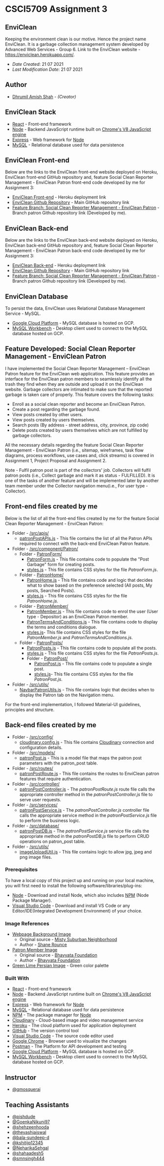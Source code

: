 # CSCI5709 Assignment 3

## EnviClean
Keeping the environment clean is our motive. Hence the project name EnviClean. It is a garbage collection management system developed by Advanced Web Services - Group 6. Link to the EnviClean website - https://enviclean.herokuapp.com/.

* *Date Created*: 21 07 2021
* *Last Modification Date*: 21 07 2021

## Author
* [Dhrumil Amish Shah](dh416386@dal.ca) - *(Creator)*

## EnviClean Stack
* [React](https://reactjs.org/) - Front-end framework
* [Node](https://nodejs.org/) - Backend JavaScript runtime built on [Chrome's V8 JavaScript engine](https://v8.dev/)
* [Express](https://expressjs.com/) - Web framework for [Node](https://nodejs.org/)
* [MySQL](https://www.mysql.com/) - Relational database used for data persistence

## EnviClean Front-end
Below are the links to the EnviClean front-end website deployed on Heroku, EnviClean front-end GitHub repository and, feature Social Clean Reporter Management - EnviClean Patron front-end code developed by me for Assignment 3:
* [EnviClean Front-end](https://enviclean.herokuapp.com/) - Heroku deployment link
* [EnviClean Github Repository](https://github.com/DhrumilShah98/Group6_S21_EnviClean) - Main GitHub repository link
* [Feature Branch: Social Clean Reporter Management - EnviClean Patron](https://github.com/DhrumilShah98/Group6_S21_EnviClean/tree/patron) - Branch patron Github repository link (Developed by me).

## EnviClean Back-end
Below are the links to the EnviClean back-end website deployed on Heroku, EnviClean back-end GitHub repository and, feature Social Clean Reporter Management - EnviClean Patron back-end code developed by me for Assignment 3:
* [EnviClean Back-end](https://envicleanapi.herokuapp.com) - Heroku deployment link
* [EnviClean Github Repository](https://github.com/vishaldipakparmar/Group6_S21_EnviCleanAPI/tree/main) - Main GitHub repository link
* [Feature Branch: Social Clean Reporter Management - EnviClean Patron](https://github.com/vishaldipakparmar/Group6_S21_EnviCleanAPI/tree/patron) - Branch patron Github repository link (Developed by me).

## EnviClean Database
To persist the data, EnviClean uses Relational Database Management Service - MySQL.
* [Google Cloud Platform](https://console.cloud.google.com/) - MySQL database is hosted on GCP.
* [MySQL Workbench](https://www.mysql.com/products/workbench/) - Desktop client used to connect to the MySQL database hosted on GCP.

## Feature Developed: Social Clean Reporter Management - EnviClean Patron
I have implemented the Social Clean Reporter Management – EnviClean Patron feature for the EnviClean web application. This feature provides an interface for the EnviClean patron members to seamlessly identify all the trash they find when they are outside and upload it on the EnviClean website. Garbage collectors are intimated to make sure that the reported garbage is taken care of properly. This feature covers the following tasks:

* Enroll as a social clean reporter and become an EnviClean Patron.
* Create a post regarding the garbage found.
* View posts created by other users.
* View posts created by users themselves.
* Search posts (By address - street address, city, province, zip code)
* Delete posts created by users themselves which are not fulfilled by garbage collectors.

All the necessary details regarding the feature Social Clean Reporter Management - EnviClean Patron (i.e., sitemap, wireframes, task flow diagrams, process workflows, use cases and, click streams) is covered in Assignment 1, Project Proposal and Assignment 2.

Note - Fulfil patron post is part of the collectors' job. Collectors will fulfil patron posts (i.e., Collect garbage and mark it as status - FULFILLED). It is one of the tasks of another feature and will be implemented later by another team member under the Collector navigation menu(i.e., For user type - Collector).

## Front-end files created by me
Below is the list of all the front-end files created by me for the feature Social Clean Reporter Management - EnviClean Patron:
* Folder - [/src/apis/](https://github.com/DhrumilShah98/Group6_S21_EnviClean/tree/patron/src/apis)
    * [patronPostAPIs.js](https://github.com/DhrumilShah98/Group6_S21_EnviClean/blob/patron/src/apis/patronPostAPIs.js) - This file contains the list of all the Patron APIs required to connect with the back-end EnviClean Patron feature.
* Folder - [/src/component/Patron/](https://github.com/DhrumilShah98/Group6_S21_EnviClean/tree/patron/src/component/Patron)
    * Folder - [PatronForm/](https://github.com/DhrumilShah98/Group6_S21_EnviClean/tree/patron/src/component/Patron/PatronForm)
        * [PatronForm.js](https://github.com/DhrumilShah98/Group6_S21_EnviClean/blob/patron/src/component/Patron/PatronForm/PatronForm.js) - This file contains code to populate the "Post Garbage" form for creating posts.
        * [styles.js](https://github.com/DhrumilShah98/Group6_S21_EnviClean/blob/patron/src/component/Patron/PatronForm/styles.js) - This file contains CSS styles for the file _PatronForm.js_.
    * Folder - [PatronHome/](https://github.com/DhrumilShah98/Group6_S21_EnviClean/tree/patron/src/component/Patron/PatronHome)
        * [PatronHome.js](https://github.com/DhrumilShah98/Group6_S21_EnviClean/blob/patron/src/component/Patron/PatronHome/PatronHome.js) - This file contains code and logic that decides what to show based on the preference selected (All posts, My posts, Searched Posts).
        * [styles.js](https://github.com/DhrumilShah98/Group6_S21_EnviClean/blob/patron/src/component/Patron/PatronHome/styles.js) - This file contains CSS styles for the file _PatronHome.js_.
    * Folder - [PatronMember/](https://github.com/DhrumilShah98/Group6_S21_EnviClean/tree/patron/src/component/Patron/PatronMember)
        * [PatronMember.js](https://github.com/DhrumilShah98/Group6_S21_EnviClean/blob/patron/src/component/Patron/PatronMember/PatronMember.js) - This file contains code to enrol the user (User type - Depositor) as an EnviClean Patron member.
        * [PatronTermsAndConditions.js](https://github.com/DhrumilShah98/Group6_S21_EnviClean/blob/patron/src/component/Patron/PatronMember/PatronTermsAndConditions.js) - This file contains code to display the terms and conditions dialogue.
        * [styles.js](https://github.com/DhrumilShah98/Group6_S21_EnviClean/blob/patron/src/component/Patron/PatronMember/styles.js)- This file contains CSS styles for the file _PatronMember.js_ and _PatronTermsAndConditions.js_.
    * Folder - [PatronPosts/](https://github.com/DhrumilShah98/Group6_S21_EnviClean/tree/patron/src/component/Patron/PatronPosts)
        * [PatronPosts.js](https://github.com/DhrumilShah98/Group6_S21_EnviClean/blob/patron/src/component/Patron/PatronPosts/PatronPosts.js) - This file contains code to populate all the posts.
        * [styles.js](https://github.com/DhrumilShah98/Group6_S21_EnviClean/blob/patron/src/component/Patron/PatronPosts/styles.js) - This file contains CSS styles for the file _PatronPosts.js_.
        * Folder - [PatronPost/](https://github.com/DhrumilShah98/Group6_S21_EnviClean/tree/patron/src/component/Patron/PatronPosts/PatronPost)
            * [PatronPost.js](https://github.com/DhrumilShah98/Group6_S21_EnviClean/blob/patron/src/component/Patron/PatronPosts/PatronPost/PatronPost.js) - This file contains code to populate a single post.
            * [styles.js](https://github.com/DhrumilShah98/Group6_S21_EnviClean/blob/patron/src/component/Patron/PatronPosts/PatronPost/styles.js)- This file contains CSS styles for the file _PatronPost.js_.
* Folder - [/src/utils/](https://github.com/DhrumilShah98/Group6_S21_EnviClean/tree/patron/src/utils)
    * [NavbarPatronUtils.js](https://github.com/DhrumilShah98/Group6_S21_EnviClean/blob/patron/src/utils/NavbarPatronUtils.js) - This file contains logic that decides when to display the Patron tab on the Navigation menu.

For the front-end implementation, I followed Material-UI guidelines, principles and structure.

## Back-end files created by me
* Folder - [/src/config/](https://github.com/vishaldipakparmar/Group6_S21_EnviCleanAPI/tree/patron/src/config)
    * [cloudinary.config.js](https://github.com/vishaldipakparmar/Group6_S21_EnviCleanAPI/blob/patron/src/config/cloudinary.config.js) - This file contains [Cloudinary](https://cloudinary.com/) connection and  configuration details. 
* Folder - [/src/models/](https://github.com/vishaldipakparmar/Group6_S21_EnviCleanAPI/tree/patron/src/models)
    * [patronPost.js](https://github.com/vishaldipakparmar/Group6_S21_EnviCleanAPI/blob/patron/src/models/patronPost.js) - This is a model file that maps the patron post parameters with the patron_post table.
* Folder - [/src/routes/](https://github.com/vishaldipakparmar/Group6_S21_EnviCleanAPI/tree/patron/src/routes)
    * [patronPostRoute.js](https://github.com/vishaldipakparmar/Group6_S21_EnviCleanAPI/blob/patron/src/routes/patronPostRoute.js) - This file contains the routes to EnviClean patron features that require authentication.
* Folder - [/src/controller/](https://github.com/vishaldipakparmar/Group6_S21_EnviCleanAPI/tree/patron/src/controller)
    * [patronPostController.js](https://github.com/vishaldipakparmar/Group6_S21_EnviCleanAPI/blob/patron/src/controller/patronPostController.js) - The _patronPostRoute.js_ route file calls the appropriate controller method in the _patronPostController.js_ file to serve user requests.
* Folder - [/src/services/](https://github.com/vishaldipakparmar/Group6_S21_EnviCleanAPI/tree/patron/src/services)
    * [patronPostService.js](https://github.com/vishaldipakparmar/Group6_S21_EnviCleanAPI/blob/patron/src/services/patronPostService.js) - The _patronPostController.js_ controller file calls the appropriate service method in the _patronPostService.js_ file to perform the business logic.
* Folder - [/src/database/](https://github.com/vishaldipakparmar/Group6_S21_EnviCleanAPI/tree/patron/src/database)
    * [patronPostDB.js](https://github.com/vishaldipakparmar/Group6_S21_EnviCleanAPI/blob/patron/src/database/patronPostDB.js) - The _patronPostService.js_ service file calls the appropriate method in the _patronPostDB.js_ file to perform CRUD operations on patron_post table.
* Folder - [/src/utils/](https://github.com/vishaldipakparmar/Group6_S21_EnviCleanAPI/tree/patron/src/utils)
    * [imageUploadUtil.js](https://github.com/vishaldipakparmar/Group6_S21_EnviCleanAPI/blob/patron/src/utils/imageUploadUtil.js) - This file contains logic to allow jpg, jpeg and png image files.

### Prerequisites
To have a local copy of this project up and running on your local machine, you will first need to install the following software/libraries/plug-ins:

* [Node](https://nodejs.org/en/) - Download and install Node, which also includes [NPM](https://www.npmjs.com/) (Node Package Manager).
* [Visual Studio Code](https://code.visualstudio.com/) - Download and install VS Code or any Editor/IDE(Integrated Development Environment) of your choice.

### Image References
* [Webpage Background Image](https://github.com/DhrumilShah98/Group6_S21_EnviClean/blob/patron/src/assets/dustbin_background.jpg)
    * Original source - [Misty Suburban Neighborhood](https://unsplash.com/photos/MwKhY91v2Dc)
    * Author - [Shane Rounce](https://unsplash.com/@shanerounce)
* [Patron Member Image](https://github.com/DhrumilShah98/Group6_S21_EnviClean/blob/patron/src/assets/patron_member.png)
    * Original source - [Bhavyata Foundation](http://new.bhavyata.com/wp-content/uploads/2021/04/icon-2@4x-e1618571684684-180x180.png)
    * Author - [Bhavyata Foundation](http://new.bhavyata.com/)
* [Green Lime Persian Image](https://in.pinterest.com/pin/828803137652290892/?d=t&mt=login) - Green color palette


### Built With
* [React](https://reactjs.org/) - Front-end framework
* [Node](https://nodejs.org/) - Backend JavaScript runtime built on [Chrome's V8 JavaScript engine](https://v8.dev/)
* [Express](https://expressjs.com/) - Web framework for [Node](https://nodejs.org/)
* [MySQL](https://www.mysql.com/) - Relational database used for data persistence
* [NPM](https://www.npmjs.com/) - The package manager for  [Node](https://nodejs.org/)
* [Cloudinary](https://cloudinary.com/) - Cloud-based image and video management service
* [Heroku](https://dashboard.heroku.com/) - The cloud platform used for application deployment
* [GitHub](https://github.com/) - The version control tool
* [Visual Studio Code](https://code.visualstudio.com/download) - The source code editor used
* [Google Chrome](https://www.google.com/intl/en_in/chrome/) - Browser used to visualize the changes
* [Postman](https://www.postman.com/) - The Platform for API development and testing
* [Google Cloud Platform](https://console.cloud.google.com/) - MySQL database is hosted on GCP.
* [MySQL Workbench](https://www.mysql.com/products/workbench/) - Desktop client used to connect to the MySQL database hosted on GCP.

## Instructor
* [@gmosqueraj](https://github.com/gmosqueraj)

## Teaching Assistants
* [@pishdude](https://github.com/pishdude)
* [@GoenkaNikunj97](https://github.com/GoenkaNikunj97)
* [@shehzeenhooda](https://github.com/shehzeenhooda)
* [@theyashjaiswal](https://github.com/theyashjaiswal)
* [@bala-sundeep-d](https://github.com/bala-sundeep-d)
* [@kshitijp12345](https://github.com/kshitijp12345)
* [@NeharikaSehgal](https://github.com/NeharikaSehgal)
* [@shahaadesh5](https://github.com/shahaadesh5)
* [@smnsingh444](https://github.com/smnsingh444)
